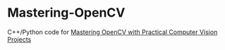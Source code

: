 # Mastering-OpenCV
C++/Python code for [Mastering OpenCV with Practical Computer Vision Projects](https://www.amazon.com/Mastering-OpenCV-Practical-Computer-Projects-ebook/dp/B00AHCJNDG)
